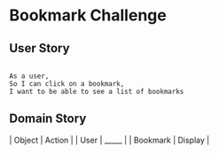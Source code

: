 # Bookmark Challenge

## User Story

```

As a user,
So I can click on a bookmark,
I want to be able to see a list of bookmarks

```

## Domain Story

| Object   |  Action |
| User     |  _____  |
| Bookmark | Display |
